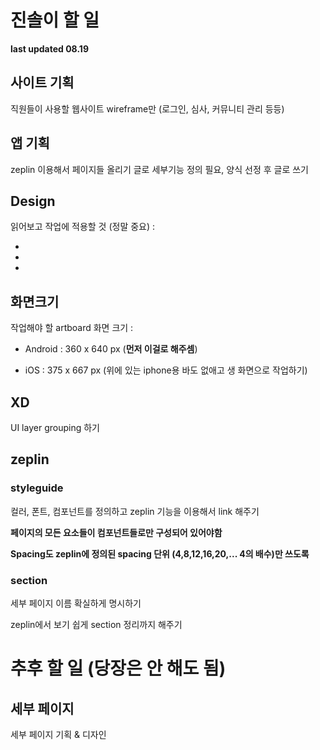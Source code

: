 # 진솔이 할 일

**last updated 08.19**



## 사이트 기획
직원들이 사용할 웹사이트 wireframe만 (로그인, 심사, 커뮤니티 관리 등등)



## 앱 기획
zeplin 이용해서 페이지들 올리기
글로 세부기능 정의 필요, 양식 선정 후 글로 쓰기





## Design

읽어보고 작업에 적용할 것 (정말 중요) :

- [](https://medium.com/sketch-app-sources/10-things-to-keep-in-mind-working-with-sketch-zeplin-developers-will-thank-you-a80e84c00bc2)
- [](https://marvelapp.com/blog/harmonious-spacing-system-faster-design-dev-handoff/)
- [](https://learnui.design/blog/ios-design-guidelines-templates.html)





## 화면크기

작업해야 할 artboard 화면 크기 :

- Android : 360 x 640 px (**먼저 이걸로 해주셈**)

- iOS : 375 x 667 px (위에 있는 iphone용 바도 없애고 생 화면으로 작업하기)



## XD

UI layer grouping 하기



## zeplin

### styleguide

컬러, 폰트, 컴포넌트를 정의하고 zeplin 기능을 이용해서 link 해주기

**페이지의 모든 요소들이 컴포넌트들로만 구성되어 있어야함**

**Spacing도 zeplin에 정의된 spacing 단위 (4,8,12,16,20,... 4의 배수)만 쓰도록**



### section

세부 페이지 이름 확실하게 명시하기 

zeplin에서 보기 쉽게 section 정리까지 해주기





# 추후 할 일 (당장은 안 해도 됨)



## 세부 페이지

세부 페이지 기획 & 디자인 

